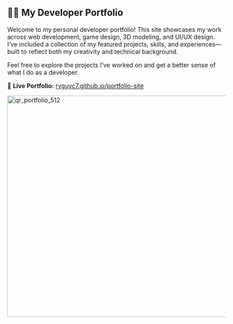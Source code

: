 ## 👨‍💻 My Developer Portfolio

Welcome to my personal developer portfolio! This site showcases my work across web development, game design, 3D modeling, and UI/UX design. I’ve included a collection of my featured projects, skills, and experiences—built to reflect both my creativity and technical background.

Feel free to explore the projects I’ve worked on and get a better sense of what I do as a developer.

🔗 **Live Portfolio:** [ryguyc7.github.io/portfolio-site](https://ryguyc7.github.io/portfolio-site)


<img width="512" height="512" alt="qr_portfolio_512" src="https://github.com/user-attachments/assets/0401f936-bf6f-44a5-b6b9-5a6cf9cbbd5a" />
